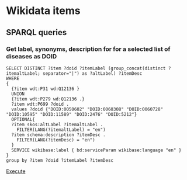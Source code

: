 # Wikidata items #
## SPARQL queries ##
### Get label, synonyms, description for for a selected list of diseases as DOID ###
~~~sparql
SELECT DISTINCT ?item ?doid ?itemLabel (group_concat(distinct ?itemaltLabel; separator="|") as ?altLabel) ?itemDesc
WHERE
{
  {?item wdt:P31 wd:Q12136 }
  UNION
  {?item wdt:P279 wd:Q12136 .}
  ?item wdt:P699 ?doid .
  values ?doid {"DOID:0050602" "DOID:0060308" "DOID:0060728" "DOID:10595" "DOID:11589" "DOID:2476" "DOID:5212"}
  OPTIONAL{
  ?item skos:altLabel ?itemaltLabel .
    FILTER(LANG(?itemaltLabel) = "en")
  ?item schema:description ?itemDesc .
    FILTER(LANG(?itemDesc) = "en")
  }
  SERVICE wikibase:label { bd:serviceParam wikibase:language "en" }
}
group by ?item ?doid ?itemLabel ?itemDesc
~~~
[Execute](http://tinyurl.com/ljlmqrn)
